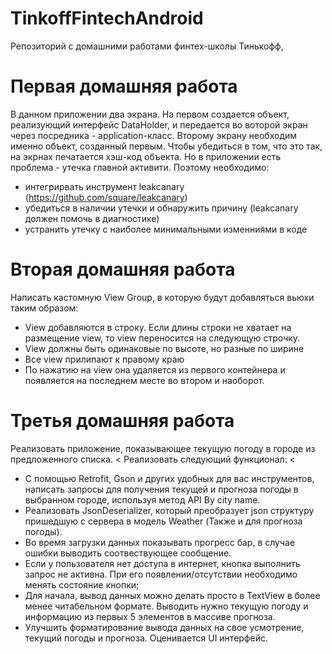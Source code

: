 # TinkoffFintechAndroid
Репозиторий с домашними работами финтех-школы Тинькофф,
# Первая домашняя работа
В данном приложении два экрана. На первом создается объект, реализующий интерфейс DataHolder, и передается во воторой экран через посредника - application-класс.
Второму экрану необходим именно объект, созданный первым. Чтобы убедиться в том, что это так, на экрнах печатается хэш-код объекта.
Но в приложении есть проблема - утечка главной активити. Поэтому необходимо:
>
* интегрирвать инструмент leakcanary (https://github.com/square/leakcanary)
* убедиться в наличии утечки и обнаружить причину (leakcanary должен помочь в диагностике)
* устранить утечку с наиболее минимальными изменниями в коде

# Вторая домашняя работа
Написать кастомную View Group, в которую будут добавляться вьюхи таким образом:
>
* View добавляются в строку. Если длины строки не хватает на размещение view, то view переносится на следующую строчку.
* View должны быть одинаковые по высоте, но разные по ширине
* Все view прилипают к правому краю
* По нажатию на view она удаляется из первого контейнера и появляется на последнем месте во втором и наоборот.
# Третья домашняя работа
Реализовать приложение, показывающее текущую погоду в городе из предложенного списка.
<
Реализовать следующий функционал:
<
* С помощью Retrofit, Gson и других удобных для вас инструментов, написать запросы для получения текущей и прогноза погоды в выбранном городе, используя метод API By city name.
* Реализовать JsonDeserializer, который преобразует json структуру пришедшую с сервера в модель Weather (Также и для прогноза погоды).
* Во время загрузки данных показывать прогресс бар, в случае ошибки выводить соотвествующее сообщение.
* Если у пользователя нет доступа в интернет, кнопка выполнить запрос не активна. При его появлении/отсутствии необходимо менять состояние кнопки;
* Для начала, вывод данных можно делать просто в TextView в более менее читабельном формате. Выводить нужно текущую погоду и информацию из первых 5 элементов в массиве прогноза.
* Улучшить форматирование вывода данных на свое усмотрение, текущий погоды и прогноза. Оценивается UI интерфейс.
